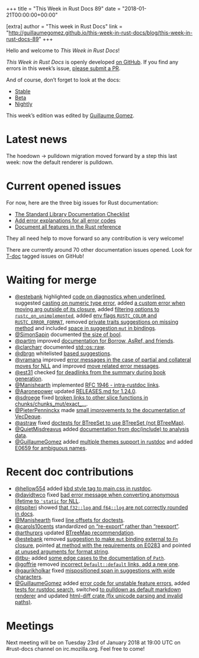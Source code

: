 +++
title = "This Week in Rust Docs 89"
date = "2018-01-21T00:00:00+00:00"

[extra]
author = "This week in Rust Docs"
link = "http://guillaumegomez.github.io/this-week-in-rust-docs/blog/this-week-in-rust-docs-89"
+++
<p>Hello and welcome to <em>This Week in Rust Docs</em>!</p>

<p><em>This Week in Rust Docs</em> is openly developed <a href="https://github.com/GuillaumeGomez/this-week-in-rust-docs">on GitHub</a>.
If you find any errors in this week’s issue, <a href="https://github.com/GuillaumeGomez/this-week-in-rust-docs/pulls">please submit a PR</a>.</p>

<p>And of course, don’t forget to look at the docs:</p>

<ul>
  <li><a href="https://doc.rust-lang.org/">Stable</a></li>
  <li><a href="https://doc.rust-lang.org/beta/">Beta</a></li>
  <li><a href="https://doc.rust-lang.org/nightly/">Nightly</a></li>
</ul>

<p>This week’s edition was edited by <a href="https://github.com/GuillaumeGomez">Guillaume Gomez</a>.</p>

<h1 id="latest-news">Latest news</h1>

<p>The hoedown -&gt; pulldown migration moved forward by a step this last week: now the default renderer is pulldown.</p>

<h1 id="current-opened-issues">Current opened issues</h1>

<p>For now, here are the three big issues for Rust documentation:</p>

<ul>
  <li><a href="https://github.com/rust-lang/rust/issues/29329">The Standard Library Documentation Checklist</a></li>
  <li><a href="https://github.com/rust-lang/rust/issues/32777">Add error explanations for all error codes</a></li>
  <li><a href="https://github.com/rust-lang-nursery/reference/issues/9">Document all features in the Rust reference</a></li>
</ul>

<p>They all need help to move forward so any contribution is very welcome!</p>

<p>There are currently around 70 other documentation issues opened. Look for <a href="https://github.com/rust-lang/rust/labels/T-doc">T-doc</a> tagged issues on GitHub!</p>

<h1 id="waiting-for-merge">Waiting for merge</h1>

<ul>
  <li><a href="https://github.com/estebank">@estebank</a> highlighted <a href="https://github.com/rust-lang/rust/pull/45752">code on diagnostics when underlined</a>, suggested <a href="https://github.com/rust-lang/rust/pull/47247">casting on numeric type error</a>, added <a href="https://github.com/rust-lang/rust/pull/47144">a custom error when moving arg outside of its closure</a>, added <a href="https://github.com/rust-lang/rust/pull/47613">filtering options to <code class="highlighter-rouge">rustc_on_unimplemented</code></a>, added <a href="https://github.com/rust-lang/rust/pull/46961">env flags <code class="highlighter-rouge">RUSTC_COLOR</code> and <code class="highlighter-rouge">RUSTC_ERROR_FORMAT</code></a>, removed <a href="https://github.com/rust-lang/rust/pull/47534">private traits suggestions on missing method</a> and included <a href="https://github.com/rust-lang/rust/pull/47465">space in suggestion <code class="highlighter-rouge">mut</code> in bindings</a>.</li>
  <li><a href="https://github.com/SimonSapin">@SimonSapin</a> documented <a href="https://github.com/rust-lang/rust/pull/46156">the size of bool</a>.</li>
  <li><a href="https://github.com/partim">@partim</a> improved <a href="https://github.com/rust-lang/rust/pull/46518">documentation for Borrow, AsRef, and friends</a>.</li>
  <li><a href="https://github.com/clarcharr">@clarcharr</a> documented <a href="https://github.com/rust-lang/rust/pull/46962">std::os::raw</a>.</li>
  <li><a href="https://github.com/dbrgn">@dbrgn</a> whitelisted <a href="https://github.com/rust-lang/rust/pull/46815">based suggestions</a>.</li>
  <li><a href="https://github.com/vramana">@vramana</a> improved <a href="https://github.com/rust-lang/rust/pull/47020">error messages in the case of partial and collateral moves for NLL</a> and improved <a href="https://github.com/rust-lang/rust/pull/47093">move related error messages</a>.</li>
  <li><a href="https://github.com/est31">@est31</a> checked <a href="https://github.com/rust-lang/rust/pull/47423">for deadlinks from the summary during book generation</a>.</li>
  <li><a href="https://github.com/Manishearth">@Manishearth</a> implemented <a href="https://github.com/rust-lang/rust/pull/47046">RFC 1946 - intra-rustdoc links</a>.</li>
  <li><a href="https://github.com/Aaronepower">@Aaronepower</a> updated <a href="https://github.com/rust-lang/rust/pull/47286">RELEASES.md for 1.24.0</a>.</li>
  <li><a href="https://github.com/sdroege">@sdroege</a> fixed <a href="https://github.com/rust-lang/rust/pull/47632">broken links to other slice functions in chunks/chunks_mut/exact_…</a>.</li>
  <li><a href="https://github.com/PieterPenninckx">@PieterPenninckx</a> made <a href="https://github.com/rust-lang/rust/pull/47595">small improvements to the documentation of VecDeque</a>.</li>
  <li><a href="https://github.com/astraw">@astraw</a> fixed <a href="https://github.com/rust-lang/rust/pull/47625">doctests for BTreeSet to use BTreeSet (not BTreeMap)</a>.</li>
  <li><a href="https://github.com/QuietMisdreavus">@QuietMisdreavus</a> added <a href="https://github.com/rust-lang/rust/pull/47496">documentation from doc(include) to analysis data</a>.</li>
  <li><a href="https://github.com/GuillaumeGomez">@GuillaumeGomez</a> added <a href="https://github.com/rust-lang/rust/pull/47620">multiple themes support in rustdoc</a> and added <a href="https://github.com/rust-lang/rust/pull/47512">E0659 for ambiguous names</a>.</li>
</ul>

<h1 id="recent-doc-contributions">Recent doc contributions</h1>

<ul>
  <li><a href="https://github.com/hellow554">@hellow554</a> added <a href="https://github.com/rust-lang/rust/pull/46938">kbd style tag to main.css in rustdoc</a>.</li>
  <li><a href="https://github.com/davidtwco">@davidtwco</a> fixed <a href="https://github.com/rust-lang/rust/pull/47329">bad error message when converting anonymous lifetime to <code class="highlighter-rouge">'static</code> for NLL</a>.</li>
  <li><a href="https://github.com/tspiteri">@tspiteri</a> showed <a href="https://github.com/rust-lang/rust/pull/47277">that <code class="highlighter-rouge">f32::log</code> and <code class="highlighter-rouge">f64::log</code> are not correctly rounded in docs</a>.</li>
  <li><a href="https://github.com/Manishearth">@Manishearth</a> fixed <a href="https://github.com/rust-lang/rust/pull/47274">line offsets for doctests</a>.</li>
  <li><a href="https://github.com/carols10cents">@carols10cents</a> standardized <a href="https://github.com/rust-lang/rust/pull/47404">on “re-export” rather than “reexport”</a>.</li>
  <li><a href="https://github.com/arthurprs">@arthurprs</a> updated <a href="https://github.com/rust-lang/rust/pull/47578">BTreeMap recommendation</a>.</li>
  <li><a href="https://github.com/estebank">@estebank</a> removed <a href="https://github.com/rust-lang/rust/pull/47468">suggestion to make <code class="highlighter-rouge">mut</code> binding external to <code class="highlighter-rouge">Fn</code> closure</a>, pointed <a href="https://github.com/rust-lang/rust/pull/47471">at method with the requirements on E0283</a> and pointed <a href="https://github.com/rust-lang/rust/pull/47481">at unused arguments for format string</a>.</li>
  <li><a href="https://github.com/tbu-">@tbu-</a> added <a href="https://github.com/rust-lang/rust/pull/47532">some edge cases to the documentation of <code class="highlighter-rouge">Path</code></a>.</li>
  <li><a href="https://github.com/goffrie">@goffrie</a> removed <a href="https://github.com/rust-lang/rust/pull/47497">incorrect <code class="highlighter-rouge">Default::default</code> links, add a new one</a>.</li>
  <li><a href="https://github.com/gaurikholkar">@gaurikholkar</a> fixed <a href="https://github.com/rust-lang/rust/pull/47407">mispositioned span in suggestions with wide characters</a>.</li>
  <li><a href="https://github.com/GuillaumeGomez">@GuillaumeGomez</a> added <a href="https://github.com/rust-lang/rust/pull/47413">error code for unstable feature errors</a>, added <a href="https://github.com/rust-lang/rust/pull/47250">tests for rustdoc search</a>, switched <a href="https://github.com/rust-lang/rust/pull/47398">to pulldown as default markdown renderer</a> and updated <a href="https://github.com/rust-lang/rust/pull/47436">html-diff crate (fix unicode parsing and invalid paths)</a>.</li>
</ul>

<h1 id="meetings">Meetings</h1>

<p>Next meeting will be on Tuesday 23rd of January 2018 at 19:00 UTC on #rust-docs channel on irc.mozilla.org. Feel free to come!</p>